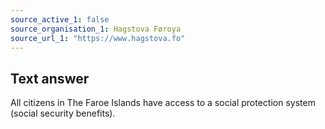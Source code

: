 ```yaml
---
source_active_1: false
source_organisation_1: Hagstova Føroya
source_url_1: "https://www.hagstova.fo"
---
```

## Text answer  
All citizens in The Faroe Islands have access to a social protection system (social security benefits).
